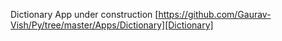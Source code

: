 Dictionary App under construction
[https://github.com/Gaurav-Vish/Py/tree/master/Apps/Dictionary][Dictionary]
